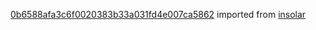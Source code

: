[0b6588afa3c6f0020383b33a031fd4e007ca5862](https://github.com/insolar/insolar/commit/0b6588afa3c6f0020383b33a031fd4e007ca5862) imported from [insolar](https://github.com/insolar/insolar)
